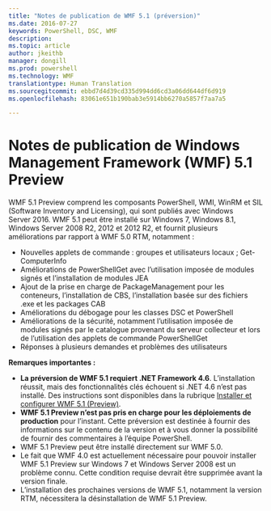 ```yaml
---
title: "Notes de publication de WMF 5.1 (préversion)"
ms.date: 2016-07-27
keywords: PowerShell, DSC, WMF
description: 
ms.topic: article
author: jkeithb
manager: dongill
ms.prod: powershell
ms.technology: WMF
translationtype: Human Translation
ms.sourcegitcommit: ebbd7d4d39cd335d994dd6cd3a06dd644df6d919
ms.openlocfilehash: 83061e651b190bab3e5914bb6270a5857f7aa7a5

---
```


# Notes de publication de Windows Management Framework (WMF) 5.1 Preview #

WMF 5.1 Preview comprend les composants PowerShell, WMI, WinRM et SIL (Software Inventory and Licensing), qui sont publiés avec Windows Server 2016. WMF 5.1 peut être installé sur Windows 7, Windows 8.1, Windows Server 2008 R2, 2012 et 2012 R2, et fournit plusieurs améliorations par rapport à WMF 5.0 RTM, notamment :

- Nouvelles applets de commande : groupes et utilisateurs locaux ; Get-ComputerInfo
- Améliorations de PowerShellGet avec l’utilisation imposée de modules signés et l’installation de modules JEA
- Ajout de la prise en charge de PackageManagement pour les conteneurs, l’installation de CBS, l’installation basée sur des fichiers .exe et les packages CAB
- Améliorations du débogage pour les classes DSC et PowerShell
- Améliorations de la sécurité, notamment l’utilisation imposée de modules signés par le catalogue provenant du serveur collecteur et lors de l’utilisation des applets de commande PowerShellGet
- Réponses à plusieurs demandes et problèmes des utilisateurs

**Remarques importantes :**

- **La préversion de WMF 5.1 requiert .NET Framework 4.6**. L’installation réussit, mais des fonctionnalités clés échouent si .NET 4.6 n’est pas installé. Des instructions sont disponibles dans la rubrique [Installer et configurer WMF 5.1 (Preview)](https://msdn.microsoft.com/en-us/powershell/wmf/5.1/install-configure). 
- **WMF 5.1 Preview n’est pas pris en charge pour les déploiements de production** pour l’instant. Cette préversion est destinée à fournir des informations sur le contenu de la version et à vous donner la possibilité de fournir des commentaires à l’équipe PowerShell.
- WMF 5.1 Preview peut être installé directement sur WMF 5.0.
- Le fait que WMF 4.0 est actuellement nécessaire pour pouvoir installer WMF 5.1 Preview sur Windows 7 et Windows Server 2008 est un problème connu. Cette condition requise devrait être supprimée avant la version finale.
- L’installation des prochaines versions de WMF 5.1, notamment la version RTM, nécessitera la désinstallation de WMF 5.1 Preview.




<!--HONumber=Aug16_HO3-->



